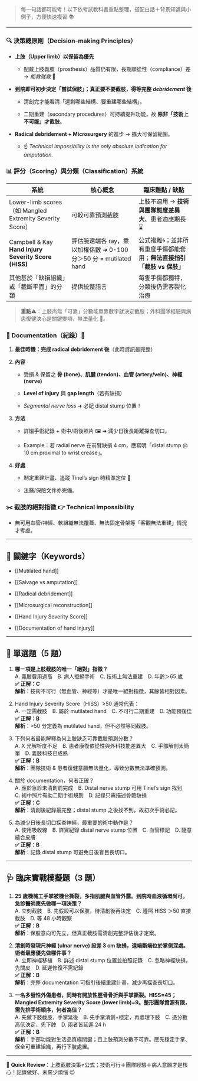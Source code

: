 

> 每一句話都可能考！以下依考試教科書重點整理，搭配白話＋背景知識與小例子，方便快速複習 📚

---

### 🔍 決策總原則（Decision-making Principles）

- **上肢（Upper limb）以保留為優先**
    
    - 配戴上肢義肢（prosthesis）品質仍有限，長期順從性（compliance）差 → _能救就救_ 💪
        
- **到院即可初步決定「嘗試保肢」；真正要不要截肢，得等完整 _debridement_ 後**
    
    - 清創完才能看清「還剩哪些結構、要重建哪些結構」。
        
    - 二期重建（secondary procedures）可持續提升功能，故 **除非「技術上不可能」才截肢**。
        
- **Radical debridement + Microsurgery** 的進步 → 擴大可保留範圍。
    
    - ☝️ _Technical impossibility is the only absolute indication for amputation._
        

### 📊 評分（Scoring）與分類（Classification）系統

|系統|核心概念|臨床難點 / 缺點|
|---|---|---|
|Lower-limb scores（如 Mangled Extremity Severity Score）|可較可靠預測截肢|上肢不適用 → **技術與團隊態度差異大**、患者適應期長 ⌛|
|Campbell & Kay **Hand Injury Severity Score (HISS)**|評估腕遠端各 ray，乘以加權係數 ➜ 0-100 分＞50 分 = mutilated hand|公式複雜🌀；並非所有重度手傷都能套用；**無法直接指引「截肢 vs 保肢」**|
|其他基於「缺損組織」或「截斷平面」的分類|提供統整語言|每隻手傷都獨特，分類後仍需客製化治療|

> **重點⚠️**：上肢尚無「可靠」分數能單靠數字就決定截肢；外科團隊經驗與病患復健決心是關鍵變項，無法量化 📏。

### 📝 Documentation（紀錄）💯

1. **最佳時機：完成 radical debridement 後**（此時資訊最完整）
    
2. **內容**
    
    - 受損 & 保留之 **骨 (bone)、肌腱 (tendon)、血管 (artery/vein)、神經 (nerve)**
        
    - **Level of injury** 與 **gap length**（若有缺損）
        
    - _Segmental nerve loss_ ➜ 必記 distal stump 位置！
        
3. **方法**
    
    - 詳細手術紀錄 + 術中/術後照片 🖼️ ➜ 減少日後長距離探查切口。
        
    - Example：若 radial nerve 在前臂缺損 4 cm，應寫明「distal stump @ 10 cm proximal to wrist crease」。
        
4. **好處**
    
    - 制定重建計畫、追蹤 Tinel’s sign 時精準定位 🔎
        
    - 法醫/保險文件亦完備。
        

### ✂️ 截肢的絕對指徵 👉 **Technical impossibility**

- 無可用血管/神經、軟組織無法覆蓋、無法固定骨架等「客觀無法重建」情況才考慮。
    

---

## 🧠 關鍵字（Keywords）

- [[Mutilated hand]]
    
- [[Salvage vs amputation]]
    
- [[Radical debridement]]
    
- [[Microsurgical reconstruction]]
    
- [[Hand Injury Severity Score]]
    
- [[Documentation of hand injury]]
    

---

## 📘 單選題（5 題）

1. **哪一項是上肢截肢的唯一「絕對」指徵？**  
    A. 義肢費用過高 B. 病人拒絕手術 C. 技術上無法重建 D. 年齡＞65 歲  
    **✅ 正解：C**  
    **解析**：技術不可行（無血管、神經等）才是唯一絕對指徵，其餘皆相對因素。
    
2. Hand Injury Severity Score（HISS）>50 通常代表：  
    A. 一定需截肢 B. 屬於 mutilated hand C. 不可行二期重建 D. 功能預後佳  
    **✅ 正解：B**  
    **解析**：>50 分定義為 mutilated hand，但不必然等同截肢。
    
3. 下列何者最能解釋為何上肢缺乏可靠截肢預測分數？  
    A. X 光解析度不足 B. 患者康復依從性與外科技能差異大 C. 手部解剖太簡單 D. 義肢科技已成熟  
    **✅ 正解：B**  
    **解析**：團隊技術 & 患者復健意願無法量化，導致分數無法準確預測。
    
4. 關於 documentation，何者正確？  
    A. 應於急診未清創前完成 B. Distal nerve stump 可用 Tinel’s sign 找到 C. 術中照片有助二期手術規劃 D. 記錄只需描述骨骼缺損  
    **✅ 正解：C**  
    **解析**：清創後紀錄最完整；distal stump 之後找不到，故初次手術必記。
    
5. 為減少日後長切口探查神經，最重要的術中動作是？  
    A. 使用吸收線 B. 詳實紀錄 distal nerve stump 位置 C. 血管標記 D. 隨意縫合皮膚  
    **✅ 正解：B**  
    **解析**：記錄 distal stump 可避免日後盲目長切口。
    

---

## 🩺 臨床實戰模擬題（3 題）

1. **25 歲機械工手掌被機台撕裂，多指肌腱與血管外露。到院時血液循環尚可。急診醫師應先做哪一項決策？**  
    A. 立刻截肢 B. 先假設可以保肢，待清創後再決定 C. 遵照 HISS ＞50 直接截肢 D. 等 48 小時觀察  
    **✅ 正解：B**  
    **解析**：保肢意向可先立，但真正截肢需清創完整評估後才定案。
    
2. **清創時發現尺神經 (ulnar nerve) 段差 3 cm 缺損，遠端斷端位於掌側深處。術者最應優先做哪件事？**  
    A. 立即神經移植 B. 詳述 distal stump 位置並拍照記錄 C. 忽略神經缺損，先關皮 D. 延遲修復不需紀錄  
    **✅ 正解：B**  
    **解析**：完整 documentation 可指引後續重建計畫，減少再探查長切口。
    
3. **一名多發性外傷患者，同時有開放性脛骨骨折與手掌撕裂。HISS=45；Mangled Extremity Severity Score (lower limb)=9。整形團隊資源有限，需先排手術順序，何者為佳？**  
    A. 先做下肢截肢，手掌延後 B. 先手掌清創+穩定，再處理下肢 C. 憑分數高低決定，先下肢 D. 兩者皆延遲 24 h  
    **✅ 正解：B**  
    **解析**：手部功能對生活品質極關鍵；且上肢預測分數不可靠。應先穩定手掌、保全可重建組織，再行下肢處置。
    

---

📝 **Quick Review**：上肢截肢決策≠公式；技術可行＋團隊經驗＋病人意願才是核心！記錄做好、未來少煩惱 😉